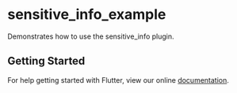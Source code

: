 # sensitive_info_example

Demonstrates how to use the sensitive_info plugin.

## Getting Started

For help getting started with Flutter, view our online
[documentation](https://flutter.io/).
